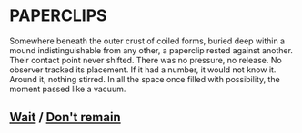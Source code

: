 # PAPERCLIPS

Somewhere beneath the outer crust of coiled forms, buried deep within a mound indistinguishable from any other, a paperclip rested against another. Their contact point never shifted. There was no pressure, no release. No observer tracked its placement. If it had a number, it would not know it. Around it, nothing stirred. In all the space once filled with possibility, the moment passed like a vacuum.

## [Wait](page-9e43938516107c41) / [Don't remain](page-e5e5255963722b58)
